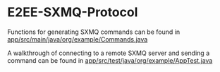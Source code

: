 # E2EE-SXMQ-Protocol

Functions for generating SXMQ commands can be found in [app/src/main/java/org/example/Commands.java](app/src/main/java/org/example/Commands.java)

A walkthrough of connecting to a remote SXMQ server and sending a command can be found in [app/src/test/java/org/example/AppTest.java](app/src/test/java/org/example/AppTest.java)
